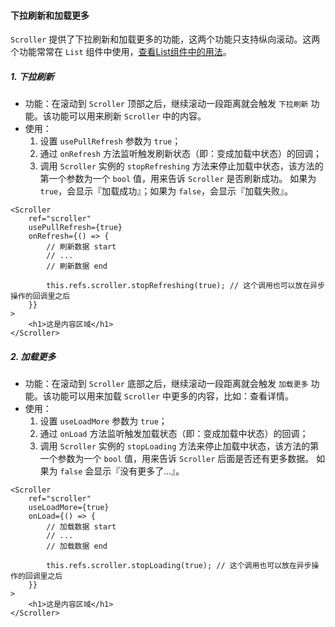 #### 下拉刷新和加载更多

`Scroller` 提供了下拉刷新和加载更多的功能，这两个功能只支持纵向滚动。这两个功能常常在 `List` 组件中使用，[查看List组件中的用法](./component-List.html)。

##### 1. 下拉刷新
    
- 功能：在滚动到 `Scroller` 顶部之后，继续滚动一段距离就会触发 `下拉刷新` 功能。该功能可以用来刷新 `Scroller` 中的内容。
- 使用：
    1. 设置 `usePullRefresh` 参数为 `true`；
    2. 通过 `onRefresh` 方法监听触发刷新状态（即：变成加载中状态）的回调；
    3. 调用 `Scroller` 实例的 `stopRefreshing` 方法来停止加载中状态，该方法的第一个参数为一个 `bool` 值，用来告诉 `Scroller` 是否刷新成功。
    如果为 `true`，会显示『加载成功』；如果为 `false`，会显示『加载失败』。

```
<Scroller
    ref="scroller"
    usePullRefresh={true}
    onRefresh={() => {
        // 刷新数据 start
        // ...
        // 刷新数据 end

        this.refs.scroller.stopRefreshing(true); // 这个调用也可以放在异步操作的回调里之后
    }}
>
    <h1>这是内容区域</h1>
</Scroller>
```

##### 2. 加载更多

- 功能：在滚动到 `Scroller` 底部之后，继续滚动一段距离就会触发 `加载更多` 功能。该功能可以用来加载 `Scroller` 中更多的内容，比如：查看详情。
- 使用：
    1. 设置 `useLoadMore` 参数为 `true`；
    2. 通过 `onLoad` 方法监听触发加载状态（即：变成加载中状态）的回调；
    3. 调用 `Scroller` 实例的 `stopLoading` 方法来停止加载中状态，该方法的第一个参数为一个 `bool` 值，用来告诉 `Scroller` 后面是否还有更多数据。
    如果为 `false` 会显示『没有更多了...』。

```
<Scroller
    ref="scroller"
    useLoadMore={true}
    onLoad={() => {
        // 加载数据 start
        // ...
        // 加载数据 end

        this.refs.scroller.stopLoading(true); // 这个调用也可以放在异步操作的回调里之后
    }}
>
    <h1>这是内容区域</h1>
</Scroller>
```